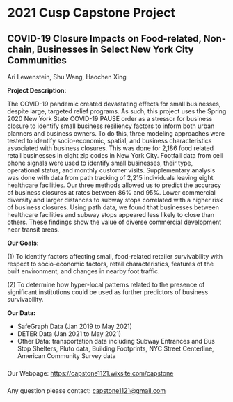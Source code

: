 # 2021 Cusp Capstone Project
## COVID-19 Closure Impacts on Food-related, Non-chain, Businesses in Select New York City Communities

Ari Lewenstein, Shu Wang, Haochen Xing


**Project Description:** 

The COVID-19 pandemic created devastating effects for small businesses, despite large, targeted relief programs. As such, this project uses the Spring 2020 New York State COVID-19 PAUSE order as a stressor for business closure to identify small business resiliency factors to inform both urban planners and business owners. To do this, three modeling approaches were tested to identify socio-economic, spatial, and business characteristics associated with business closures. This was done for 2,186 food related retail businesses in eight zip codes in New York City. Footfall data from cell phone signals were used to identify small businesses, their type, operational status, and monthly customer visits. Supplementary analysis was done with data from path tracking of 2,215 individuals leaving eight healthcare facilities. Our three methods allowed us to predict the accuracy of business closures at rates between 86% and 95%. Lower commercial diversity and larger distances to subway stops correlated with a higher risk of business closures. Using path data, we found that businesses between healthcare facilities and subway stops appeared less likely to close than others. These findings show the value of diverse commercial development near transit areas.

**Our Goals:** 

(1) To identify factors affecting small, food-related retailer survivability with respect to socio-economic factors, retail characteristics, features of the built environment, and changes in nearby foot traffic. 

(2) To determine how hyper-local patterns related to the presence of significant institutions could be used as further predictors of business survivability.  

**Our Data:** 

- SafeGraph Data (Jan 2019 to May 2021)
- DETER Data (Jan 2021 to May 2021)
- Other Data: transportation data including Subway Entrances and Bus Stop Shelters, Pluto data, Building Footprints, NYC Street Centerline, American Community Survey data


###

Our Webpage: https://capstone1121.wixsite.com/capstone 
###
Any question please contact: capstone1121@gmail.com
